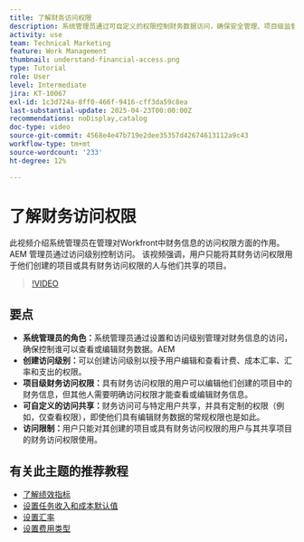 ```yaml
---
title: 了解财务访问权限
description: 系统管理员通过可自定义的权限控制财务数据访问，确保安全管理、项目级监督和针对财务可见性的定制共享选项。
activity: use
team: Technical Marketing
feature: Work Management
thumbnail: understand-financial-access.png
type: Tutorial
role: User
level: Intermediate
jira: KT-10067
exl-id: 1c3d724a-8ff0-466f-9416-cff3da59c8ea
last-substantial-update: 2025-04-23T00:00:00Z
recommendations: noDisplay,catalog
doc-type: video
source-git-commit: 4568e4e47b719e2dee35357d42674613112a9c43
workflow-type: tm+mt
source-wordcount: '233'
ht-degree: 12%

---
```


# 了解财务访问权限

此视频介绍系统管理员在管理对Workfront中财务信息的访问权限方面的作用。&#x200B;AEM 管理员通过访问级别控制访问&#x200B;。
该视频强调，用户只能将其财务访问权限用于他们创建的项目或具有财务访问权限的人与他们共享的项目。

>[!VIDEO](https://video.tv.adobe.com/v/3457731/?quality=12&learn=on&enablevpops)

## 要点

* **系统管理员的角色：**&#x200B;系统管理员通过设置和访问级别管理对财务信息的访问，确保控制谁可以查看或编辑财务数据。&#x200B;AEM
* **创建访问级别：**&#x200B;可以创建访问级别以授予用户编辑和查看计费、成本汇率、汇率和支出的权限。
* **项目级财务访问权限：**&#x200B;具有财务访问权限的用户可以编辑他们创建的项目中的财务信息，但其他人需要明确访问权限才能查看或编辑财务信息。
* **可自定义的访问共享：**&#x200B;财务访问可与特定用户共享，并具有定制的权限（例如，仅查看权限），即使他们具有编辑财务数据的常规权限也是如此。
* **访问限制：**&#x200B;用户只能对其创建的项目或具有财务访问权限的用户与其共享项目的财务访问权限使用。


## 有关此主题的推荐教程

* [了解绩效指标](/help/manage-work/project-finances/understand-performance-metrics.md)
* [设置任务收入和成本默认值](/help/manage-work/project-finances/set-up-task-revenue-and-cost-defaults.md)
* [设置汇率](/help/manage-work/project-finances/set-up-exchange-rates.md)
* [设置费用类型](/help/manage-work/project-finances/set-up-expense-types.md)
